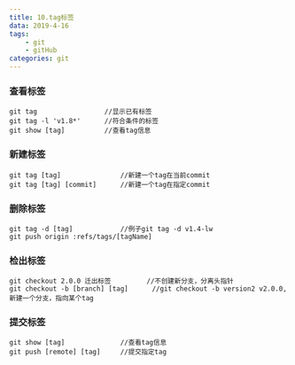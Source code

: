 ```yaml
---
title: 10.tag标签
data: 2019-4-16
tags:
    - git
    - gitHub
categories: git
---
```


### 查看标签
```
git tag                 //显示已有标签
git tag -l 'v1.8*'      //符合条件的标签
git show [tag]          //查看tag信息
```

### 新建标签
```
git tag [tag]               //新建一个tag在当前commit
git tag [tag] [commit]      //新建一个tag在指定commit
```

### 删除标签
```
git tag -d [tag]            //例子git tag -d v1.4-lw
git push origin :refs/tags/[tagName]
```

### 检出标签
```
git checkout 2.0.0 迁出标签         //不创建新分支，分离头指针
git checkout -b [branch] [tag]      //git checkout -b version2 v2.0.0,新建一个分支，指向某个tag
```

### 提交标签
```
git show [tag]              //查看tag信息
git push [remote] [tag]     //提交指定tag
```

